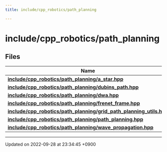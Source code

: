 ```yaml
---
title: include/cpp_robotics/path_planning

---
```


# include/cpp_robotics/path_planning



## Files

| Name           |
| -------------- |
| **[include/cpp_robotics/path_planning/a_star.hpp](/cpp_robotics/doxybook/Files/a__star_8hpp/#file-a-star.hpp)**  |
| **[include/cpp_robotics/path_planning/dubins_path.hpp](/cpp_robotics/doxybook/Files/dubins__path_8hpp/#file-dubins-path.hpp)**  |
| **[include/cpp_robotics/path_planning/dwa.hpp](/cpp_robotics/doxybook/Files/dwa_8hpp/#file-dwa.hpp)**  |
| **[include/cpp_robotics/path_planning/frenet_frame.hpp](/cpp_robotics/doxybook/Files/frenet__frame_8hpp/#file-frenet-frame.hpp)**  |
| **[include/cpp_robotics/path_planning/grid_path_planning_utils.hpp](/cpp_robotics/doxybook/Files/grid__path__planning__utils_8hpp/#file-grid-path-planning-utils.hpp)**  |
| **[include/cpp_robotics/path_planning/path_planning.hpp](/cpp_robotics/doxybook/Files/path__planning_8hpp/#file-path-planning.hpp)**  |
| **[include/cpp_robotics/path_planning/wave_propagation.hpp](/cpp_robotics/doxybook/Files/wave__propagation_8hpp/#file-wave-propagation.hpp)**  |






-------------------------------

Updated on 2022-09-28 at 23:34:45 +0900
